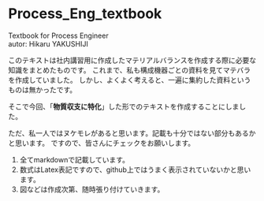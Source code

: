 # Process_Eng_textbook
Textbook for Process Engineer  
autor: Hikaru YAKUSHIJI

このテキストは社内講習用に作成したマテリアルバランスを作成する際に必要な知識をまとめたものです。
これまで、私も構成機器ごとの資料を見てマテバラを作成していました。
しかし、よくよく考えると、一遍に集約した資料というものは無かったです。

そこで今回、「**物質収支に特化**」した形でのテキストを作成することにしました。

ただ、私一人ではヌケモレがあると思います。記載も十分ではない部分もあるかと思います。
ですので、皆さんにチェックをお願いします。

1. 全てmarkdownで記載しています。
1. 数式はLatex表記ですので、github上ではうまく表示されていないかと思います。
1. 図などは作成次第、随時張り付けていきます。
